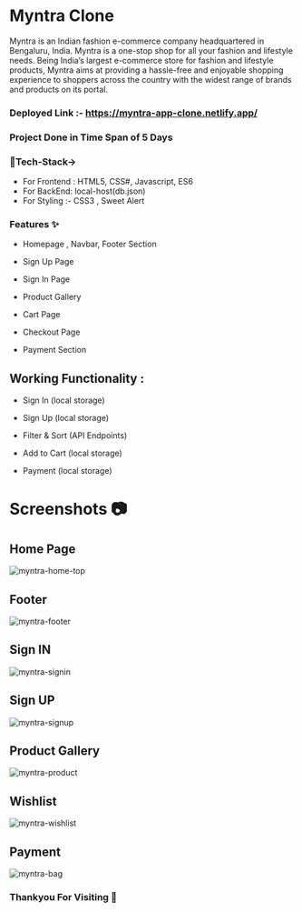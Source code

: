 # Myntra Clone

Myntra is an Indian fashion e-commerce company headquartered in Bengaluru, India. Myntra is a one-stop shop for all your fashion and lifestyle needs. Being India’s largest e-commerce store for fashion and lifestyle products, Myntra aims at providing a hassle-free and enjoyable shopping experience to shoppers across the country with the widest range of brands and products on its portal.

### Deployed Link :- https://myntra-app-clone.netlify.app/
### Project Done in Time Span of 5 Days


### 💫Tech-Stack-> 
* For Frontend : HTML5, CSS#, Javascript, ES6
* For BackEnd: local-host(db.json)
* For Styling :- CSS3 , Sweet Alert


### Features ✨
* Homepage , Navbar, Footer Section

* Sign Up Page
 
* Sign In Page

* Product Gallery

* Cart Page

* Checkout Page

* Payment Section


## Working Functionality :

* Sign In (local storage)

* Sign Up (local storage)

* Filter & Sort (API Endpoints)

* Add to Cart (local storage)

* Payment (local storage)


# Screenshots 📷

## Home Page
![myntra-home-top](https://user-images.githubusercontent.com/115460357/227838609-38b25bb0-1643-41a7-8297-a45f144a324c.png)

## Footer
![myntra-footer](https://user-images.githubusercontent.com/115460357/227839094-38259cd8-082f-4415-8071-0237103c90e5.png)

## Sign IN
![myntra-signin](https://user-images.githubusercontent.com/115460357/227839132-d915f626-78e5-4976-8125-4521ff7c043f.png)

## Sign UP
![myntra-signup](https://user-images.githubusercontent.com/115460357/227839144-8b5c66d6-4936-4564-83b5-f420ed3ec493.png)

## Product Gallery
![myntra-product](https://user-images.githubusercontent.com/115460357/227839178-56b2c0bb-cd52-4f26-8d07-7fd98dcf9a74.png)

## Wishlist
![myntra-wishlist](https://user-images.githubusercontent.com/115460357/227839304-2feed596-a4d9-4ac3-aee1-d656ad6367d8.png)

## Payment
![myntra-bag](https://user-images.githubusercontent.com/115460357/227839420-68a0b82c-0882-4614-bdc1-0054a01a2806.png)
 
 ### Thankyou For Visiting 🙂

